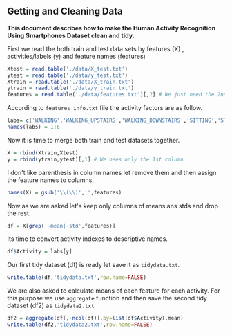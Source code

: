 
## Getting and Cleaning Data


**This document describes how to make the Human Activity Recognition Using Smartphones Dataset clean and tidy.**

First we read the both train and test data sets by features (X) , activities/labels (y) and feature names (features)
```R
Xtest = read.table('./data/X_test.txt')
ytest = read.table('./data/y_test.txt')
Xtrain = read.table('./data/X_train.txt')
ytrain = read.table('./data/y_train.txt')
features = read.table('./data/features.txt')[,2] # We just need the 2nd column
```
According to `features_info.txt` file the activity factors are as follow.
```R
labs= c('WALKING','WALKING_UPSTAIRS','WALKING_DOWNSTAIRS','SITTING','STANDING','LAYING')
names(labs) = 1:6
```
Now it is time to merge both train and test datasets together.
```R
X = rbind(Xtrain,Xtest)
y = rbind(ytrain,ytest)[,1] # We nees only the 1st column
```
I don't like parenthesis in column names let remove them and then assign the feature names to columns.
```r
names(X) = gsub('\\(\\)','',features)
```
Now as we are asked let's keep only columns of means ans stds and drop the rest.
```r
df = X[grep('-mean|-std',features)]
```
Its time to convert activity indexes to descriptive names.
```r
df$Activity = labs[y]
```
Our first tidy dataset (df) is ready let save it as `tidydata.txt`.
```r
write.table(df,'tidydata.txt',row.name=FALSE)
```
We are also asked to calculate means of each feature for each activity. For this purpose we use `aggregate` function and then save the second tidy dataset (df2) as `tidydata2.txt`
```r
df2 = aggregate(df[,-ncol(df)],by=list(df$Activity),mean)
write.table(df2,'tidydata2.txt',row.name=FALSE)
```